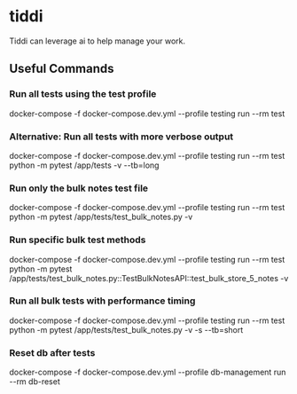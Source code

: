 # tiddi
Tiddi can leverage ai to help manage your work.

## Useful Commands

### Run all tests using the test profile
docker-compose -f docker-compose.dev.yml --profile testing run --rm test

### Alternative: Run all tests with more verbose output
docker-compose -f docker-compose.dev.yml --profile testing run --rm test python -m pytest /app/tests -v --tb=long

### Run only the bulk notes test file
docker-compose -f docker-compose.dev.yml --profile testing run --rm test python -m pytest /app/tests/test_bulk_notes.py -v

### Run specific bulk test methods
docker-compose -f docker-compose.dev.yml --profile testing run --rm test python -m pytest /app/tests/test_bulk_notes.py::TestBulkNotesAPI::test_bulk_store_5_notes -v

### Run all bulk tests with performance timing
docker-compose -f docker-compose.dev.yml --profile testing run --rm test python -m pytest /app/tests/test_bulk_notes.py -v -s --tb=short

### Reset db after tests
docker-compose -f docker-compose.dev.yml --profile db-management run --rm db-reset